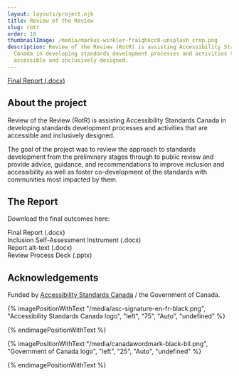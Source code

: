 ```yaml
---
layout: layouts/project.njk
title: Review of the Review
slug: rotr
order: 16
thumbnailImage: /media/markus-winkler-fraiqhkcc0-unsplash_crop.png
description: Review of the Review (RotR) is assisting Accessibility Standards
  Canada in developing standards development processes and activities that are
  accessible and inclusively designed.
---
```

[Final Report (.docx)](/media/a-review-of-the-standards-development-process-final.docx)

## About the project

Review of the Review (RotR) is assisting Accessibility Standards Canada in developing standards development processes and activities that are accessible and inclusively designed. 

The goal of the project was to review the approach to standards development from the preliminary stages through to public review and provide advice, guidance, and recommendations to improve inclusion and accessibility as well as foster co-development of the standards with communities most impacted by them. 

## The Report

Download the final outcomes here:

Final Report (.docx)\
Inclusion Self-Assessment Instrument (.docx)\
Report alt-text (.docx)\
Review Process Deck (.pptx)

## Acknowledgements

Funded by [Accessibility Standards Canada](https://accessible.canada.ca/) / the Government of Canada.

{% imagePositionWithText "/media/asc-signature-en-fr-black.png", "Accessibility Standards Canada logo", "left", "75", "Auto", "undefined" %}





{% endimagePositionWithText %}

{% imagePositionWithText "/media/canadawordmark-black-bil.png", "Government of Canada logo", "left", "25", "Auto", "undefined" %}





{% endimagePositionWithText %}

[]()

[]()
